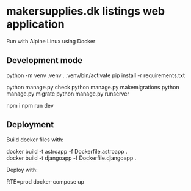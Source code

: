 # makersupplies.dk listings web application

Run with Alpine Linux using Docker



## Development mode

python -m venv .venv
. .venv/bin/activate
pip install -r requirements.txt

python manage.py check
python manage.py makemigrations
python manage.py migrate
python manage.py runserver

npm i
npm run dev

## Deployment

Build docker files with:

docker build -t astroapp -f Dockerfile.astroapp .
<br>
docker build -t djangoapp -f Dockerfile.djangoapp .

Deploy with:

RTE=prod docker-compose up
